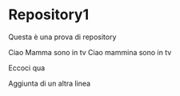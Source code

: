# Repository1
Questa è una prova di repository 


Ciao Mamma sono in tv
Ciao mammina sono in tv

Eccoci qua

Aggiunta di un altra linea

